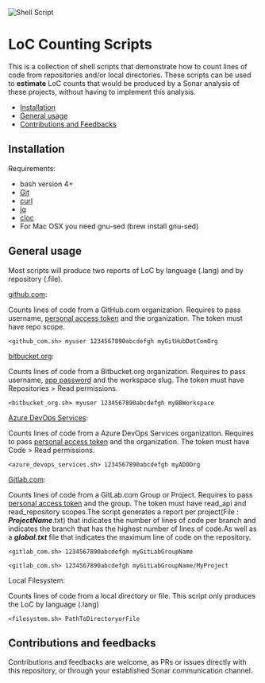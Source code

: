 ![Shell Script](https://img.shields.io/badge/shell_script-%23121011.svg?style=for-the-badge&logo=gnu-bash&logoColor=white)

LoC Counting Scripts
==================
This is a collection of shell scripts that demonstrate how to count lines of code from repositories and/or local directories.  These scripts can be used to **estimate** LoC counts that would be produced by a Sonar analysis of these projects, without having to implement this analysis.

* [Installation](#installation)
* [General usage](#general-usage)
* [Contributions and Feedbacks](#Contributions-and-feedbacks)

Installation
------------

Requirements:

* bash version 4+
* [Git](https://git-scm.com/)
* [curl](https://curl.haxx.se)
* [jq](https://stedolan.github.io/jq/)
* [cloc](https://github.com/AlDanial/cloc)
* For Mac OSX you need gnu-sed (brew install gnu-sed)

General usage
-------------

Most scripts will produce two reports of LoC by language (.lang) and by repository (.file).

[github.com](https://github.com):

Counts lines of code from a GitHub.com organization.  Requires to pass username, [personal access token](https://docs.github.com/en/authentication/keeping-your-account-and-data-secure/creating-a-personal-access-token) and the organization.  The token must have repo scope.

```
<github_com.sh> myuser 1234567890abcdefgh myGitHubDotComOrg
```

[bitbucket.org](https://bitbucket.org):

Counts lines of code from a Bitbucket.org organization. Requires to pass username, [app password](https://support.atlassian.com/bitbucket-cloud/docs/app-passwords/) and the workspace slug.  The token must have Repositories > Read permissions.

```
<bitbucket_org.sh> myuser 1234567890abcdefgh myBBWorkspace
```

[Azure DevOps Services](https://dev.azure.com):

Counts lines of code from a Azure DevOps Services organization. Requires to pass [personal access token](https://docs.microsoft.com/en-us/azure/devops/organizations/accounts/use-personal-access-tokens-to-authenticate?view=azure-devops) and the organization.  The token must have Code > Read permissions.

```
<azure_devops_services.sh> 1234567890abcdefgh myADOOrg
```

[Gitlab.com](https://gitlab.com):

Counts lines of code from a GitLab.com Group or Project. Requires to pass [personal access token](https://docs.gitlab.com/ee/user/profile/personal_access_tokens.html) and the group.  The token must have read_api and read_repository scopes.The script generates a report per project(File : ***ProjectName***.txt) that indicates the number of lines of code per branch and indicates the branch that has the highest number of lines of code.As well as a ***global.txt*** file that indicates the maximum line of code on the repository.


```
<gitlab_com.sh> 1234567890abcdefgh myGitLabGroupName
```
```
<gitlab_com.sh> 1234567890abcdefgh myGitLabGroupName/MyProject
```

Local Filesystem:

Counts lines of code from a local directory or file.  This script only produces the LoC by language (.lang)

```
<filesystem.sh> PathToDirectoryorFile
```

Contributions and feedbacks
-------------
Contributions and feedbacks are welcome, as PRs or issues directly with this repository, or through your established Sonar communication channel.
